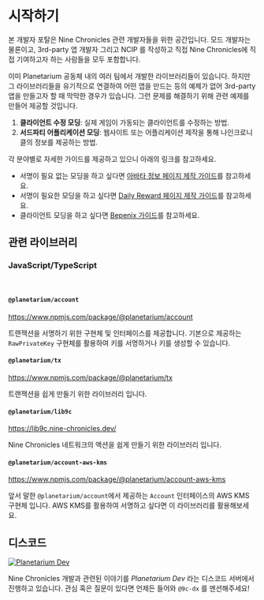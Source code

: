 # 시작하기

본 개발자 포탈은 Nine Chronicles 관련 개발자들을 위한 공간입니다. 모드 개발자는 물론이고, 3rd-party 앱 개발자 그리고 NCIP 를 작성하고 직접 Nine Chronicles에 직접 기여하고자 하는 사람들을 모두 포함합니다.

이미 Planetarium 공동체 내의 여러 팀에서 개발한 라이브러리들이 있습니다. 하지만 그 라이브러리들을 유기적으로 연결하여 어떤 앱을 만드는 등의 예제가 없어 3rd-party 앱을 만들고자 할 때 막막한 경우가 있습니다. 그런 문제를 해결하기 위해 관련 예제를 만들어 제공할 것입니다.

1. **클라이언트 수정 모딩**: 실제 게임이 가동되는 클라이언트를 수정하는 방법.
2. **서드파티 어플리케이션 모딩**: 웹사이트 또는 어플리케이션 제작을 통해 나인크로니클의 정보를 제공하는 방법.

각 분야별로 자세한 가이드를 제공하고 있으니 아래의 링크를 참고하세요.

- 서명이 필요 없는 모딩을 하고 싶다면 [아바타 정보 페이지 제작 가이드](./guide/avatar-information-dapp-guide.md)를 참고하세요.
- 서명이 필요한 모딩을 하고 싶다면 [Daily Reward 페이지 제작 가이드](./guide/daily-reward-dapp.md)를 참고하세요.
- 클라이언트 모딩을 하고 싶다면 [Bepenix 가이드](./guide/bepinex-guide.md)를 참고하세요.

## 관련 라이브러리

### JavaScript/TypeScript

<br/>

#### `@planetarium/account`

https://www.npmjs.com/package/@planetarium/account

트랜잭션을 서명하기 위한 구현체 및 인터페이스를 제공합니다. 기본으로 제공하는 `RawPrivateKey` 구현체를 활용하여 키를 서명하거나 키를 생성할 수 있습니다.

#### `@planetarium/tx`

https://www.npmjs.com/package/@planetarium/tx

트랜잭션을 쉽게 만들기 위한 라이브러리 입니다.

#### `@planetarium/lib9c`

https://lib9c.nine-chronicles.dev/

Nine Chronicles 네트워크의 액션을 쉽게 만들기 위한 라이브러리 입니다.

#### `@planetarium/account-aws-kms`

https://www.npmjs.com/package/@planetarium/account-aws-kms

앞서 말한 `@planetarium/account`에서 제공하는 `Account` 인터페이스의 AWS KMS 구현체 입니다. AWS KMS를 활용하여 서명하고 싶다면 이 라이브러리를 활용해보세요.

## 디스코드

[![Planetarium Dev][planetarium-dev-badge]][planetarium-dev-invite-link]

Nine Chronicles 개발과 관련된 이야기를 *Planetarium Dev* 라는 디스코드 서버에서 진행하고 있습니다. 관심 혹은 질문이 있다면 언제든 들어와 `@9c-dx` 를 멘션해주세요!

[planetarium-dev-badge]: https://img.shields.io/discord/928926944937013338?color=6278DA&label=Planetarium-dev&logo=discord&logoColor=white
[planetarium-dev-invite-link]: https://discord.com/invite/RYJDyFRYY7
